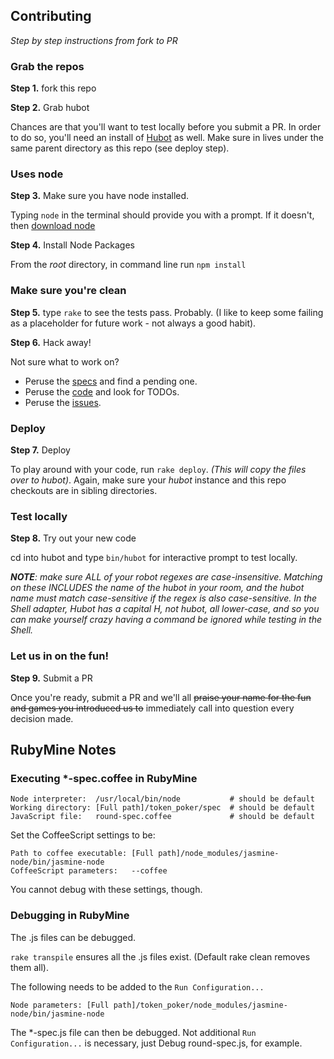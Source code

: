 ## Contributing
_Step by step instructions from fork to PR_

### Grab the repos
**Step 1.** fork this repo


**Step 2.** Grab hubot

Chances are that you'll want to test locally before you submit a PR.
In order to do so, you'll need an install of [Hubot](https://hubot.github.com) as well.
Make sure in lives under the same parent directory as this repo (see deploy step).

### Uses node
**Step 3.** Make sure you have node installed.

Typing `node` in the terminal should provide you with a prompt.
If it doesn't, then [download node](http://nodejs.org/download/)

**Step 4.** Install Node Packages

From the *root* directory, in command line run `npm install`

### Make sure you're clean
**Step 5.** type `rake` to see the tests pass. Probably. (I like to keep some failing as a placeholder for future
work - not always a good habit).


**Step 6.** Hack away!

Not sure what to work on?
- Peruse the [specs](spec) and find a pending one.
- Peruse the [code](js) and look for TODOs.
- Peruse the [issues](issues).


### Deploy
**Step 7.** Deploy

To play around with your code, run `rake deploy`. _(This will copy the files over to hubot)_.
Again, make sure your *hubot* instance and this repo checkouts are in sibling directories.

### Test locally
**Step 8.** Try out your new code

cd into hubot and type  `bin/hubot` for interactive prompt to test locally.

_**NOTE**: make sure ALL of your robot regexes are case-insensitive. Matching on these INCLUDES the name
of the hubot in your room, and the hubot name must match case-sensitive if the regex is also case-sensitive.
In the Shell adapter, Hubot has a capital H, not hubot, all lower-case, and so you can make yourself crazy
having a command be ignored while testing in the Shell._

### Let us in on the fun!
**Step 9.** Submit a PR

Once you're ready, submit a PR and we'll all ~~praise your name for the fun and games you introduced us to~~ immediately
call into question every decision made.

## RubyMine Notes

### Executing *-spec.coffee in RubyMine

```
Node interpreter:  /usr/local/bin/node           # should be default
Working directory: [Full path]/token_poker/spec  # should be default
JavaScript file:   round-spec.coffee             # should be default
```

Set the CoffeeScript settings to be:
```
Path to coffee executable: [Full path]/node_modules/jasmine-node/bin/jasmine-node
CoffeeScript parameters:   --coffee
```

You cannot debug with these settings, though.

### Debugging in RubyMine

The .js files can be debugged.

`rake transpile` ensures all the .js files exist. (Default rake clean removes them all).

The following needs to be added to the `Run Configuration...`
```
Node parameters: [Full path]/token_poker/node_modules/jasmine-node/bin/jasmine-node
```

The *-spec.js file can then be debugged. Not additional `Run Configuration...`
is necessary, just Debug round-spec.js, for example.
